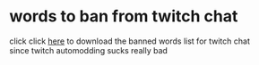 # words to ban from twitch chat
click click <a href="https://gh0st-prlnce.github.io/collection.github.io/bannedwords.rtf">here</a> to download the banned words list for twitch chat<br>since twitch automodding sucks really bad
